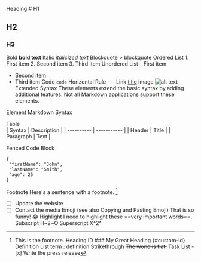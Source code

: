 Heading # H1
## H2
### H3
Bold    **bold text**
Italic  *italicized text*
Blockquote  > blockquote
Ordered List    1. First item
2. Second item
3. Third item
Unordered List  - First item
- Second item
- Third item
Code    `code`
Horizontal Rule ---
Link    [title](https://www.example.com)
Image   ![alt text](image.jpg)
Extended Syntax
These elements extend the basic syntax by adding additional features. Not all Markdown applications support these elements.

Element Markdown Syntax

Table   
| Syntax | Description |
| ---------- | ----------- |
| Header | Title |
| Paragraph | Text |

Fenced Code Block  
 ```
{
  "firstName": "John",
  "lastName": "Smith",
  "age": 25
}
```
Footnote    Here's a sentence with a footnote. [^1]

[^1]: This is the footnote.
Heading ID  ### My Great Heading {#custom-id}
Definition List term
: definition
Strikethrough   ~~The world is flat.~~
Task List   - [x] Write the press release
- [ ] Update the website
- [ ] Contact the media
Emoji
(see also Copying and Pasting Emoji)    That is so funny! :joy:
Highlight   I need to highlight these ==very important words==.
Subscript   H~2~O
Superscript X^2^
